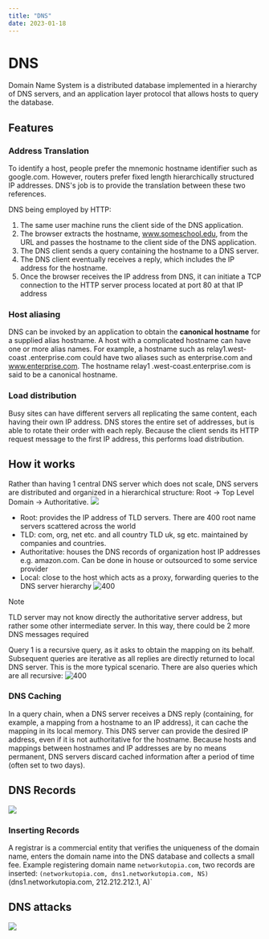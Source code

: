 ```yaml
---
title: "DNS"
date: 2023-01-18
---
```

# DNS
Domain Name System is a distributed database implemented in a hierarchy of DNS servers, and an application layer protocol that allows hosts to query the database.
## Features
### Address Translation
To identify a host, people prefer the mnemonic hostname identifier such as google.com. However, routers prefer fixed length hierarchically structured IP addresses. DNS's job is to provide the translation between these two references.

DNS being employed by HTTP:
1. The same user machine runs the client side of the DNS application. 
2. The browser extracts the hostname, www.someschool.edu, from the URL and passes the hostname to the client side of the DNS application. 
3. The DNS client sends a query containing the hostname to a DNS server. 
4. The DNS client eventually receives a reply, which includes the IP address for the hostname. 
5. Once the browser receives the IP address from DNS, it can initiate a TCP connection to the HTTP server process located at port 80 at that IP address
### Host aliasing
DNS can be invoked by an application to obtain the **canonical hostname** for a supplied alias hostname. A host with a complicated hostname can have one or more alias names. For example, a hostname such as relay1.west-coast .enterprise.com could have two aliases such as enterprise.com and www.enterprise.com. The hostname relay1 .west-coast.enterprise.com is said to be a canonical hostname.
### Load distribution
Busy sites can have different servers all replicating the same content, each having their own IP address. DNS stores the entire set of addresses, but is able to rotate their order with each reply. Because the client sends its HTTP request message to the first IP address, this performs load distribution.
## How it works
Rather than having 1 central DNS server which does not scale, DNS servers are distributed and organized in a hierarchical structure: Root -> Top Level Domain -> Authoritative.
![](https://i.imgur.com/ZZScm7J.png)
- Root: provides the IP address of TLD servers. There are 400 root name servers scattered across the world
- TLD: com, org, net etc. and all country TLD uk, sg etc. maintained by companies and countries.
- Authoritative: houses the DNS records of organization host IP addresses e.g. amazon.com. Can be done in house or outsourced to some service provider
- Local: close to the host which acts as a proxy, forwarding queries to the DNS server hierarchy
![400](https://i.imgur.com/sTi4w1K.png)
> [!Note]
> TLD server may not know directly the authoritative server address, but rather some other intermediate server. In this way, there could be 2 more DNS messages required

Query 1 is a recursive query, as it asks to obtain the mapping on its behalf. Subsequent queries are iterative as all replies are directly returned to local DNS server. This is the more typical scenario. There are also queries which are all recursive:
![400](https://i.imgur.com/d6WbQi8.png)
### DNS Caching
In a query chain, when a DNS server receives a DNS reply (containing, for example, a mapping from a hostname to an IP address), it can cache the mapping in its local memory. This DNS server can provide the desired IP address, even if it is not authoritative for the hostname. Because hosts and mappings between hostnames and IP addresses are by no means permanent, DNS servers discard cached information after a period of time (often set to two days).
## DNS Records
![](https://i.imgur.com/z4tkBPG.png)
### Inserting Records
A registrar is a commercial entity that verifies the uniqueness of the domain name, enters the domain name into the DNS database and collects a small fee.
Example registering domain name `networkutopia.com`, two records are inserted:
`(networkutopia.com, dns1.networkutopia.com, NS) 
`(dns1.networkutopia.com, 212.212.212.1, A)`
## DNS attacks
![](https://i.imgur.com/FMtlD4D.png)



